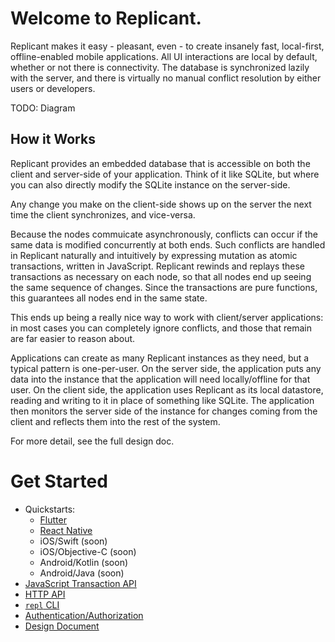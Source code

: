 # Welcome to Replicant.

Replicant makes it easy - pleasant, even - to create insanely fast, local-first, offline-enabled mobile applications. All UI interactions are local by default, whether or not there is connectivity. The database is synchronized lazily with the server, and there is virtually no manual conflict resolution by either users or developers.

TODO: Diagram

## How it Works

Replicant provides an embedded database that is accessible on both the client and server-side of your application. Think of it like SQLite, but where you can also directly modify the SQLite instance on the server-side.

Any change you make on the client-side shows up on the server the next time the client synchronizes, and vice-versa.

Because the nodes commuicate asynchronously, conflicts can occur if the same data is modified concurrently at both ends. Such conflicts are handled in Replicant naturally and intuitively by expressing mutation as atomic transactions, written in JavaScript. Replicant rewinds and replays these transactions as necessary on each node, so that all nodes end up seeing the same sequence of changes. Since the transactions are pure functions, this guarantees all nodes end in the same state.

This ends up being a really nice way to work with client/server applications: in most cases you can completely ignore conflicts, and those that remain are far easier to reason about.

Applications can create as many Replicant instances as they need, but a typical pattern is one-per-user. On the server side, the application puts any data into the instance that the application will need locally/offline for that user. On the client side, the application uses Replicant as its local datastore, reading and writing to it in place of something like SQLite. The application then monitors the server side of the instance for changes coming from the client and reflects them into the rest of the system.

For more detail, see the full design doc.

# Get Started

* Quickstarts:
  * [Flutter](./doc/quickstart-flutter.md)
  * [React Native](./bind/react-native/README.md)
  * iOS/Swift (soon)
  * iOS/Objective-C (soon)
  * Android/Kotlin (soon)
  * Android/Java (soon)
* [JavaScript Transaction API](./doc/transaction-api.md)
* [HTTP API](./doc/http.md)
* [`repl` CLI](./doc/cli.md)
* [Authentication/Authorization](./doc/auth.md)
* [Design Document](./doc/design.md)
